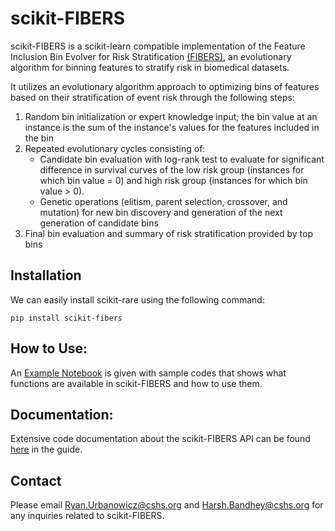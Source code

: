 # scikit-FIBERS

scikit-FIBERS is a scikit-learn compatible implementation of the Feature Inclusion Bin Evolver for Risk Stratification [(FIBERS)](https://doi.org/10.1016/j.jbi.2023.104374),
an evolutionary algorithm for binning features to stratify risk in biomedical datasets.

It utilizes an evolutionary algorithm approach to optimizing bins of features based on their stratification of event risk through the following steps:

1) Random bin initialization or expert knowledge input; the bin value at an instance is the sum of the instance's values for the features included in the bin
2) Repeated evolutionary cycles consisting of: 
   - Candidate bin evaluation with log-rank test to evaluate for significant difference in survival curves of the low risk group (instances for which bin value = 0) and high risk group (instances for which bin value > 0).
   - Genetic operations (elitism, parent selection, crossover, and mutation) for new bin discovery and generation of the next generation of candidate bins
3) Final bin evaluation and summary of risk stratification provided by top bins


## Installation
We can easily install scikit-rare using the following command:
```
pip install scikit-fibers
```

## How to Use:
An [Example Notebook](ExampleNotebook.ipynb) is given with sample codes that shows what functions are available
in scikit-FIBERS and how to use them.

## Documentation:
Extensive code documentation about the scikit-FIBERS API 
can be found [here](https://urbslab.github.io/scikit-FIBERS/skfibers.html) in the guide.

## Contact

Please email Ryan.Urbanowicz@cshs.org and Harsh.Bandhey@cshs.org for any 
inquiries related to scikit-FIBERS.